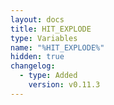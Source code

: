 ```yaml
---
layout: docs
title: HIT_EXPLODE
type: Variables
name: "%HIT_EXPLODE%"
hidden: true
changelog:
  - type: Added
    version: v0.11.3
---
```

